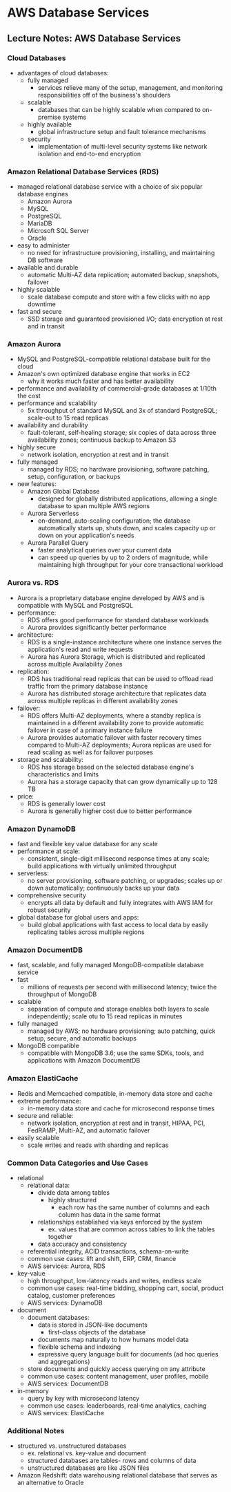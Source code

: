 # AWS Database Services

## Lecture Notes: AWS Database Services

### Cloud Databases

* advantages of cloud databases:
  * fully managed
    * services relieve many of the setup, management, and monitoring responsibilities off of the business's shoulders
  * scalable
    * databases that can be highly scalable when compared to on-premise systems
  * highly available
    * global infrastructure setup and fault tolerance mechanisms
  * security
    * implementation of multi-level security systems like network isolation and end-to-end encryption

### Amazon Relational Database Services (RDS)

* managed relational database service with a choice of six popular database engines
  * Amazon Aurora
  * MySQL
  * PostgreSQL
  * MariaDB
  * Microsoft SQL Server
  * Oracle
* easy to administer
  * no need for infrastructure provisioning, installing, and maintaining DB software
* available and durable
  * automatic Multi-AZ data replication; automated backup, snapshots, failover
* highly scalable
  * scale database compute and store with a few clicks with no app downtime
* fast and secure
  * SSD storage and guaranteed provisioned I/O; data encryption at rest and in transit

### Amazon Aurora

* MySQL and PostgreSQL-compatible relational database built for the cloud
* Amazon's own optimized database engine that works in EC2
  * why it works much faster and has better availability
* performance and availability of commercial-grade databases at 1/10th the cost
* performance and scalability
  * 5x throughput of standard MySQL and 3x of standard PostgreSQL; scale-out to 15 read replicas
* availability and durability
  * fault-tolerant, self-healing storage; six copies of data across three availability zones; continuous backup to Amazon S3
* highly secure
  * network isolation, encryption at rest and in transit
* fully managed
  * managed by RDS; no hardware provisioning, software patching, setup, configuration, or backups
* new features:
  * Amazon Global Database
    * designed for globally distributed applications, allowing a single database to span multiple AWS regions
  * Aurora Serverless
    * on-demand, auto-scaling configuration; the database automatically starts up, shuts down, and scales capacity up or down on your application's needs
  * Aurora Parallel Query
    * faster analytical queries over your current data
    * can speed up queries by up to 2 orders of magnitude, while maintaining high throughput for your core transactional workload

### Aurora vs. RDS

* Aurora is a proprietary database engine developed by AWS and is compatible with MySQL and PostgreSQL
* performance:
  * RDS offers good performance for standard database workloads
  * Aurora provides significantly better performance
* architecture:
  * RDS is a single-instance architecture where one instance serves the application's read and write requests
  * Aurora has Aurora Storage, which is distributed and replicated across multiple Availability Zones
* replication:
  * RDS has traditional read replicas that can be used to offload read traffic from the primary database instance
  * Aurora has distributed storage architecture that replicates data across multiple replicas in different availability zones
* failover:
  * RDS offers Multi-AZ deployments, where a standby replica is maintained in a different availability zone to provide automatic failover in case of a primary instance failure
  * Aurora provides automatic failover with faster recovery times compared to Multi-AZ deployments; Aurora replicas are used for read scaling as well as for failover purposes
* storage and scalability:
  * RDS has storage based on the selected database engine's characteristics and limits
  * Aurora has a storage capacity that can grow dynamically up to 128 TB
* price:
  * RDS is generally lower cost
  * Aurora is generally higher cost due to better performance

### Amazon DynamoDB

* fast and flexible key value database for any scale
* performance at scale:
  * consistent, single-digit millisecond response times at any scale; build applications with virtually unlimited throughput
* serverless:
  * no server provisioning, software patching, or upgrades; scales up or down automatically; continuously backs up your data
* comprehensive security
  * encrypts all data by default and fully integrates with AWS IAM for robust security
* global database for global users and apps:
  * build global applications with fast access to local data by easily replicating tables across multiple regions

### Amazon DocumentDB

* fast, scalable, and fully managed MongoDB-compatible database service
* fast
  * millions of requests per second with millisecond latency; twice the throughput of MongoDB
* scalable
  * separation of compute and storage enables both layers to scale independently; scale otu to 15 read replicas in minutes
* fully managed
  * managed by AWS; no hardware provisioning; auto patching, quick setup, secure, and automatic backups
* MongoDB compatible
  * compatible with MongoDB 3.6; use the same SDKs, tools, and applications with Amazon DocumentDB

### Amazon ElastiCache

* Redis and Memcached compatible, in-memory data store and cache
* extreme performance:
  * in-memory data store and cache for microsecond response times
* secure and reliable:
  * network isolation, encryption at rest and in transit, HIPAA, PCI, FedRAMP, Multi-AZ, and automatic failover
* easily scalable
  * scale writes and reads with sharding and replicas

### Common Data Categories and Use Cases

* relational
  * relational data:
    * divide data among tables
      * highly structured
        * each row has the same number of columns and each column has data in the same format
    * relationships established via keys enforced by the system
      * ex. values that are common across tables to link the tables together
    * data accuracy and consistency
  * referential integrity, ACID transactions, schema-on-write
  * common use cases: lift and shift, ERP, CRM, finance
  * AWS services: Aurora, RDS
* key-value
  * high throughput, low-latency reads and writes, endless scale
  * common use cases: real-time bidding, shopping cart, social, product catalog, customer preferences
  * AWS services: DynamoDB
* document
  * document databases:
    * data is stored in JSON-like documents
      * first-class objects of the database
    * documents map naturally to how humans model data
    * flexible schema and indexing
    * expressive query language built for documents (ad hoc queries and aggregations)
  * store documents and quickly access querying on any attribute
  * common use cases: content management, user profiles, mobile
  * AWS services: DocumentDB
* in-memory
  * query by key with microsecond latency
  * common use cases: leaderboards, real-time analytics, caching
  * AWS services: ElastiCache

### Additional Notes

* structured vs. unstructured databases
  * ex. relational vs. key-value and document
  * structured databases are tables- rows and columns of data
  * unstructured databases are like JSON files
* Amazon Redshift: data warehousing relational database that serves as an alternative to Oracle
